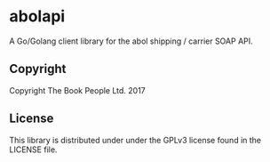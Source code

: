 abolapi
=======

A Go/Golang client library for the abol shipping / carrier SOAP API.

Copyright
---------

Copyright The Book People Ltd. 2017

License
-------

This library is distributed under under the GPLv3 license found in the LICENSE file.
